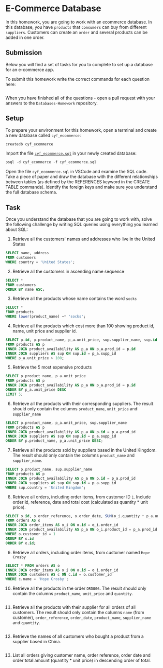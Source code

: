 # E-Commerce Database

In this homework, you are going to work with an ecommerce database. In this database, you have `products` that `consumers` can buy from different `suppliers`. Customers can create an `order` and several products can be added in one order.

## Submission

Below you will find a set of tasks for you to complete to set up a database for an e-commerce app.

To submit this homework write the correct commands for each question here:
```sql


```

When you have finished all of the questions - open a pull request with your answers to the `Databases-Homework` repository.

## Setup

To prepare your environment for this homework, open a terminal and create a new database called `cyf_ecommerce`:

```sql
createdb cyf_ecommerce
```

Import the file [`cyf_ecommerce.sql`](./cyf_ecommerce.sql) in your newly created database:

```sql
psql -d cyf_ecommerce -f cyf_ecommerce.sql
```

Open the file `cyf_ecommerce.sql` in VSCode and examine the SQL code. Take a piece of paper and draw the database with the different relationships between tables (as defined by the REFERENCES keyword in the CREATE TABLE commands). Identify the foreign keys and make sure you understand the full database schema.

## Task

Once you understand the database that you are going to work with, solve the following challenge by writing SQL queries using everything you learned about SQL:

1. Retrieve all the customers' names and addresses who live in the United States

```sql
SELECT name, address
FROM customers
WHERE country = 'United States'; 
```

2. Retrieve all the customers in ascending name sequence

```sql
SELECT *
FROM customers
ORDER BY name ASC;
```

3. Retrieve all the products whose name contains the word `socks`

```sql
SELECT *
FROM products
WHERE lower(product_name) ~* 'socks';
```

4. Retrieve all the products which cost more than 100 showing product id, name, unit price and supplier id.

```sql
SELECT p.id, p.product_name, p_a.unit_price, sup.supplier_name, sup.id AS supplier_id
FROM products AS p
INNER JOIN product_availability AS p_a ON p_a.prod_id = p.id
INNER JOIN suppliers AS sup ON sup.id = p_a.supp_id
WHERE p_a.unit_price > 100;
```

5. Retrieve the 5 most expensive products

```sql
SELECT p.product_name, p_a.unit_price
FROM products AS p
INNER JOIN product_availability AS p_a ON p_a.prod_id = p.id
ORDER BY p_a.unit_price DESC
LIMIT 5;
```

6. Retrieve all the products with their corresponding suppliers. The result should only contain the columns `product_name`, `unit_price` and `supplier_name`

```sql
SELECT p.product_name, p_a.unit_price, sup.supplier_name
FROM products AS p
INNER JOIN product_availability AS p_a ON p.id = p_a.prod_id
INNER JOIN suppliers AS sup ON sup.id = p_a.supp_id
ORDER BY p.product_name, p_a.unit_price DESC;

```

7. Retrieve all the products sold by suppliers based in the United Kingdom. The result should only contain the columns `product_name` and `supplier_name`.

```sql
SELECT p.product_name, sup.supplier_name
FROM products AS p
INNER JOIN product_availability AS p_a ON p.id = p_a.prod_id
INNER JOIN suppliers AS sup ON sup.id = p_a.supp_id
WHERE sup.country = 'United Kingdom';


```

8. Retrieve all orders, including order items, from customer ID `1`. Include order id, reference, date and total cost (calculated as quantity * unit price).

```sql
SELECT o.id, o.order_reference, o.order_date, SUM(o_i.quantity * p_a.unit_price)AS total_cost
FROM orders AS o
INNER JOIN order_items AS o_i ON o.id = o_i.order_id
INNER JOIN product_availability AS p_a ON o_i.product_id = p_a.prod_id
WHERE o.customer_id = 1
GROUP BY o.id
ORDER BY o.id;

```

9. Retrieve all orders, including order items, from customer named `Hope Crosby`

```sql
SELECT * FROM orders AS o
INNER JOIN order_items AS o_i ON o.id = o_i.order_id
INNER JOIN customers AS c ON c.id = o.customer_id
WHERE c.name = 'Hope Crosby';

```

10. Retrieve all the products in the order `ORD006`. The result should only contain the columns `product_name`, `unit_price` and `quantity`.

```sql

```

11. Retrieve all the products with their supplier for all orders of all customers. The result should only contain the columns `name` (from customer), `order_reference`, `order_date`, `product_name`, `supplier_name` and `quantity`.

```sql

```

12. Retrieve the names of all customers who bought a product from a supplier based in China.

```sql

```

13. List all orders giving customer name, order reference, order date and order total amount (quantity * unit price) in descending order of total.

```sql

```